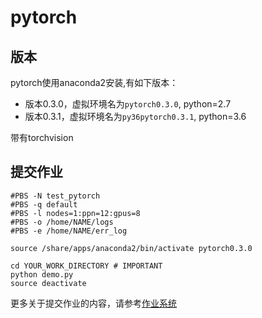 # pytorch

## 版本

pytorch使用anaconda2安装,有如下版本：  

* 版本0.3.0，虚拟环境名为`pytorch0.3.0`, python=2.7   
* 版本0.3.1，虚拟环境名为`py36pytorch0.3.1`, python=3.6    

带有torchvision


## 提交作业
```shell
#PBS -N test_pytorch
#PBS -q default
#PBS -l nodes=1:ppn=12:gpus=8
#PBS -o /home/NAME/logs
#PBS -e /home/NAME/err_log

source /share/apps/anaconda2/bin/activate pytorch0.3.0

cd YOUR_WORK_DIRECTORY # IMPORTANT
python demo.py
source deactivate
```
更多关于提交作业的内容，请参考[作业系统](../jobs.md)

